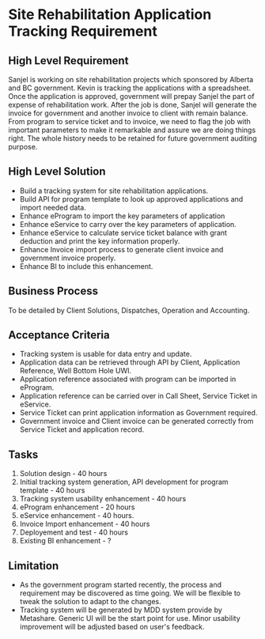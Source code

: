 # Site Rehabilitation Application Tracking Requirement

## High Level Requirement



Sanjel is working on site rehabilitation projects which  sponsored by Alberta and BC government. Kevin is tracking the applications with a spreadsheet. Once the application is approved, government will prepay Sanjel the part of expense of rehabilitation work. After the job is done, Sanjel will generate the invoice for government and another invoice to client with remain balance. From program to service ticket and to invoice, we need to flag the job with important parameters to make it remarkable and assure we are doing things right. The whole history needs to be retained for future government auditing purpose.



## High Level Solution

- Build a tracking system for site rehabilitation applications.
- Build API for program template to look up approved applications and import needed data.
- Enhance eProgram to import the key parameters of application
- Enhance eService to carry over the key parameters of application.
- Enhance eService to calculate service ticket balance with grant deduction and print the key information properly.
- Enhance Invoice import process to generate client invoice and government invoice properly.
- Enhance BI to include this enhancement.



## Business Process

To be detailed by Client Solutions, Dispatches, Operation and Accounting.



## Acceptance Criteria

- Tracking system is usable for data entry and update. 
- Application data can be retrieved through API by Client, Application Reference, Well Bottom Hole UWI.
- Application reference associated with program can be imported in eProgram.
- Application reference can be carried over in Call Sheet, Service Ticket in eService.
- Service Ticket  can print application information as Government required.
- Government invoice and Client invoice can be generated correctly from Service Ticket and application record.



## Tasks

1. Solution design - 40 hours
2. Initial tracking system generation, API development for program template - 40 hours
3. Tracking system usability enhancement - 40 hours
4. eProgram enhancement - 20 hours
5. eService enhancement - 40 hours.
6. Invoice Import enhancement - 40 hours
7. Deployement and test - 40 hours
8. Existing BI enhancement - ?

## Limitation

- As the government program started recently, the process and requirement may be discovered as time going. We will be flexible to tweak the solution to adapt to the changes.
- Tracking system will be generated by MDD system provide by Metashare. Generic UI will be the start point for use. Minor usability improvement will be adjusted based on user's feedback.


